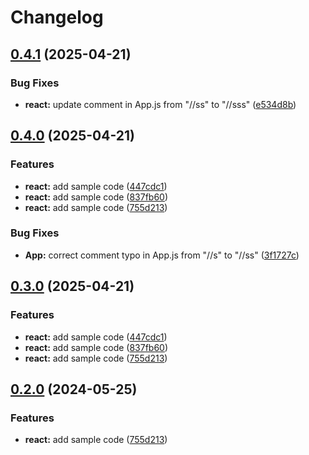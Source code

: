 # Changelog

## [0.4.1](https://github.com/Belartale/release-please-monorepo-example/compare/hello-react@v0.4.0...hello-react@v0.4.1) (2025-04-21)


### Bug Fixes

* **react:** update comment in App.js from "//ss" to "//sss" ([e534d8b](https://github.com/Belartale/release-please-monorepo-example/commit/e534d8b3cbdbe0c2c87e82d31ac3088157325121))

## [0.4.0](https://github.com/Belartale/release-please-monorepo-example/compare/hello-react@v0.3.0...hello-react@v0.4.0) (2025-04-21)


### Features

* **react:** add sample code ([447cdc1](https://github.com/Belartale/release-please-monorepo-example/commit/447cdc1f643191b67053541e1663dba626829574))
* **react:** add sample code ([837fb60](https://github.com/Belartale/release-please-monorepo-example/commit/837fb6089cdceb543cc013079bfaa2e82c0ace2c))
* **react:** add sample code ([755d213](https://github.com/Belartale/release-please-monorepo-example/commit/755d2133dde08b8e1aeb2012256ee58b934fc346))


### Bug Fixes

* **App:** correct comment typo in App.js from "//s" to "//ss" ([3f1727c](https://github.com/Belartale/release-please-monorepo-example/commit/3f1727c18f6e502bde850cc99411ac2546c3560c))

## [0.3.0](https://github.com/Belartale/release-please-monorepo-example/compare/hello-react@v0.2.0...hello-react@v0.3.0) (2025-04-21)


### Features

* **react:** add sample code ([447cdc1](https://github.com/Belartale/release-please-monorepo-example/commit/447cdc1f643191b67053541e1663dba626829574))
* **react:** add sample code ([837fb60](https://github.com/Belartale/release-please-monorepo-example/commit/837fb6089cdceb543cc013079bfaa2e82c0ace2c))
* **react:** add sample code ([755d213](https://github.com/Belartale/release-please-monorepo-example/commit/755d2133dde08b8e1aeb2012256ee58b934fc346))

## [0.2.0](https://github.com/amarjanica/release-please-monorepo-example/compare/hello-react-v0.1.0...hello-react@v0.2.0) (2024-05-25)


### Features

* **react:** add sample code ([755d213](https://github.com/amarjanica/release-please-monorepo-example/commit/755d2133dde08b8e1aeb2012256ee58b934fc346))
